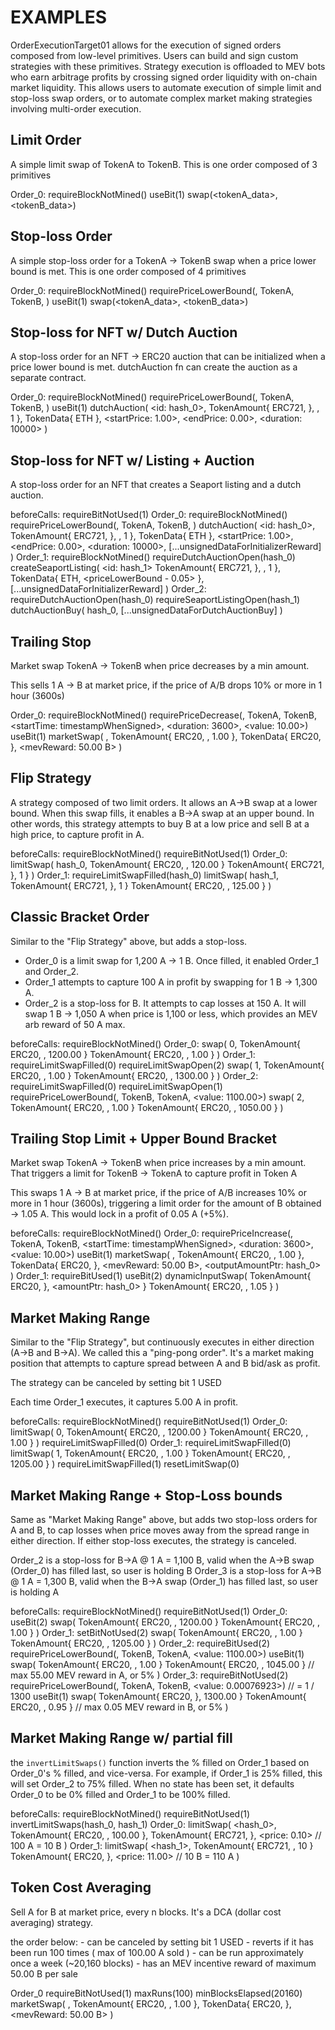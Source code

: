 # EXAMPLES

OrderExecutionTarget01 allows for the execution of signed orders composed from low-level primitives. Users can build and sign custom
strategies with these primitives. Strategy execution is offloaded to MEV bots who earn arbitrage profits by crossing signed
order liquidity with on-chain market liquidity. This allows users to automate execution of simple limit and stop-loss swap orders, or to
automate complex market making strategies involving multi-order execution.


## Limit Order

  A simple limit swap of TokenA to TokenB. This is one order composed of 3 primitives

  Order_0:
    requireBlockNotMined(<blockNumber>)
    useBit(1)
    swap(<tokenA_data>, <tokenB_data>)


## Stop-loss Order

  A simple stop-loss order for a TokenA -> TokenB swap when a price lower bound is met. This is one order composed of 4 primitives

  Order_0:
    requireBlockNotMined(<blockNumber>)
    requirePriceLowerBound(<priceOracle>, TokenA, TokenB, <value>)
    useBit(1)
    swap(<tokenA_data>, <tokenB_data>)


## Stop-loss for NFT w/ Dutch Auction

  A stop-loss order for an NFT -> ERC20 auction that can be initialized when a price lower bound is met. dutchAuction fn can create the auction
  as a separate contract.

  Order_0:
    requireBlockNotMined(<blockNumber>)
    requirePriceLowerBound(<priceOracle>, TokenA, TokenB, <value>)
    useBit(1)
    dutchAuction(
      <id: hash_0>,
      TokenAmount{ ERC721, <addressOfA>}, <nftID>, 1 },
      TokenData{ ETH },
      <startPrice: 1.00>,
      <endPrice: 0.00>,
      <duration: 10000>
    )

## Stop-loss for NFT w/ Listing + Auction

  A stop-loss order for an NFT that creates a Seaport listing and a dutch auction.

  beforeCalls:
    requireBitNotUsed(1)
  Order_0:
    requireBlockNotMined(<blockNumber>)
    requirePriceLowerBound(<priceOracle>, TokenA, TokenB, <value>)
    dutchAuction(
      <id: hash_0>,
      TokenAmount{ ERC721, <addressOfA>}, <nftID>, 1 },
      TokenData{ ETH },
      <startPrice: 1.00>,
      <endPrice: 0.00>,
      <duration: 10000>,
      [...unsignedDataForInitializerReward]
    )
  Order_1:
    requireBlockNotMined(<blockNumber>)
    requireDutchAuctionOpen(hash_0)
    createSeaportListing(
      <id: hash_1>
      TokenAmount{ ERC721, <addressOfA>}, <nftID>, 1 },
      TokenData{ ETH, <priceLowerBound - 0.05> },
      [...unsignedDataForInitializerReward]
    )
  Order_2:
    requireDutchAuctionOpen(hash_0)
    requireSeaportListingOpen(hash_1)
    dutchAuctionBuy(
      hash_0,
      [...unsignedDataForDutchAuctionBuy]
    )


## Trailing Stop

  Market swap TokenA -> TokenB when price decreases by a min amount.

  This sells 1 A -> B at market price, if the price of A/B drops 10% or more in 1 hour (3600s)

  Order_0:
    requireBlockNotMined(<blockNumber>)
    requirePriceDecrease(<priceDeltaOracleForAB>, TokenA, TokenB, <startTime: timestampWhenSigned>, <duration: 3600>, <value: 10.00>)
    useBit(1)
    marketSwap(
      <priceOracleForAB>,
      TokenAmount{ ERC20, <addressOfA>, 1.00 },
      TokenData{ ERC20, <addressOfB> },
      <mevReward: 50.00 B>
    )


## Flip Strategy

  A strategy composed of two limit orders. It allows an A->B swap at a lower bound. When this swap fills, it enables a B->A swap at an upper
  bound. In other words, this strategy attempts to buy B at a low price and sell B at a high price, to capture profit in A.

  beforeCalls:
    requireBlockNotMined(<blockNumber>)
    requireBitNotUsed(1)
  Order_0:
    limitSwap(
      hash_0,
      TokenAmount{ ERC20, <addressOfA>, 120.00 }
      TokenAmount{ ERC721, <addressOfB>}, 1 }
    )
  Order_1:
    requireLimitSwapFilled(hash_0)
    limitSwap(
      hash_1,
      TokenAmount{ ERC721, <addressOfB>}, 1 }
      TokenAmount{ ERC20, <addressOfA>, 125.00 }
    )


## Classic Bracket Order

  Similar to the "Flip Strategy" above, but adds a stop-loss.
  - Order_0 is a limit swap for 1,200 A -> 1 B. Once filled, it enabled Order_1 and Order_2.
  - Order_1 attempts to capture 100 A in profit by swapping for 1 B -> 1,300 A.
  - Order_2 is a stop-loss for B. It attempts to cap losses at 150 A. It will swap 1 B -> 1,050 A when price is 1,100 or less, which provides an
    MEV arb reward of 50 A max.

  beforeCalls:
    requireBlockNotMined(<blockNumber>)
  Order_0:
    swap(
      0,
      TokenAmount{ ERC20, <addressOfA>, 1200.00 }
      TokenAmount{ ERC20, <addressOfB>, 1.00 }
    )
  Order_1:
    requireLimitSwapFilled(0)
    requireLimitSwapOpen(2)
    swap(
      1,
      TokenAmount{ ERC20, <addressOfB>, 1.00 }
      TokenAmount{ ERC20, <addressOfA>, 1300.00 }
    )
  Order_2:
    requireLimitSwapFilled(0)
    requireLimitSwapOpen(1)
    requirePriceLowerBound(<priceOracleForBA>, TokenB, TokenA, <value: 1100.00>)
    swap(
      2,
      TokenAmount{ ERC20, <addressOfB>, 1.00 }
      TokenAmount{ ERC20, <addressOfA>, 1050.00 }
    )


## Trailing Stop Limit + Upper Bound Bracket

  Market swap TokenA -> TokenB when price increases by a min amount. That triggers a limit for TokenB -> TokenA to capture profit in Token A

  This swaps 1 A -> B at market price, if the price of A/B increases 10% or more in 1 hour (3600s), triggering a limit order for the
  amount of B obtained -> 1.05 A. This would lock in a profit of 0.05 A (+5%).

  beforeCalls:
    requireBlockNotMined(<blockNumber>)
  Order_0:
    requirePriceIncrease(<priceDeltaOracleForAB>, TokenA, TokenB, <startTime: timestampWhenSigned>, <duration: 3600>, <value: 10.00>)
    useBit(1)
    marketSwap(
      <priceOracleForAB>,
      TokenAmount{ ERC20, <addressOfA>, 1.00 },
      TokenData{ ERC20, <addressOfB> },
      <mevReward: 50.00 B>,
      <outputAmountPtr: hash_0>
    )
  Order_1:
    requireBitUsed(1)
    useBit(2)
    dynamicInputSwap(
      TokenAmount{ ERC20, <addressOfB>}, <amountPtr: hash_0> }
      TokenAmount{ ERC20, <addressOfA>, 1.05 }
    )
  


## Market Making Range

  Similar to the "Flip Strategy", but continuously executes in either direction (A->B and B->A). We called this a "ping-pong order". It's a
  market making position that attempts to capture spread between A and B bid/ask as profit.

  The strategy can be canceled by setting bit 1 USED

  Each time Order_1 executes, it captures 5.00 A in profit.

  beforeCalls:
    requireBlockNotMined(<blockNumber>)
    requireBitNotUsed(1)
  Order_0:
    limitSwap(
      0,
      TokenAmount{ ERC20, <addressOfA>, 1200.00 }
      TokenAmount{ ERC20, <addressOfB>, 1.00 }
    )
    requireLimitSwapFilled(0)
  Order_1:
    requireLimitSwapFilled(0)
    limitSwap(
      1,
      TokenAmount{ ERC20, <addressOfB>, 1.00 }
      TokenAmount{ ERC20, <addressOfA>, 1205.00 }
    )
    requireLimitSwapFilled(1)
    resetLimitSwap(0)


## Market Making Range + Stop-Loss bounds

  Same as "Market Making Range" above, but adds two stop-loss orders for A and B, to cap losses when price moves away from the spread range
  in either direction. If either stop-loss executes, the strategy is canceled.

  Order_2 is a stop-loss for B->A @ 1 A = 1,100 B, valid when the A->B swap (Order_0) has filled last, so user is holding B
  Order_3 is a stop-loss for A->B @ 1 A = 1,300 B, valid when the B->A swap (Order_1) has filled last, so user is holding A

  beforeCalls:
    requireBlockNotMined(<blockNumber>)
    requireBitNotUsed(1)
  Order_0:
    useBit(2)
    swap(
      TokenAmount{ ERC20, <addressOfA>, 1200.00 }
      TokenAmount{ ERC20, <addressOfB>, 1.00 }
    )
  Order_1:
    setBitNotUsed(2)
    swap(
      TokenAmount{ ERC20, <addressOfB>, 1.00 }
      TokenAmount{ ERC20, <addressOfA>, 1205.00 }
    )
  Order_2:
    requireBitUsed(2)
    requirePriceLowerBound(<priceOracleForBA>, TokenB, TokenA, <value: 1100.00>)
    useBit(1)
    swap(
      TokenAmount{ ERC20, <addressOfB>, 1.00 }
      TokenAmount{ ERC20, <addressOfA>, 1045.00 } // max 55.00 MEV reward in A, or 5%
    )
  Order_3:
    requireBitNotUsed(2)
    requirePriceLowerBound(<priceOracleForAB>, TokenA, TokenB, <value: 0.00076923>) // = 1 / 1300
    useBit(1)
    swap(
      TokenAmount{ ERC20, <addressOfA>}, 1300.00 }
      TokenAmount{ ERC20, <addressOfB>, 0.95 } // max 0.05 MEV reward in B, or 5%
    )


## Market Making Range w/ partial fill

  the `invertLimitSwaps()` function inverts the % filled on Order_1 based on Order_0's % filled, and vice-versa. For example, if Order_1 is 25% filled,
  this will set Order_2 to 75% filled. When no state has been set, it defaults Order_0 to be 0% filled and Order_1 to be 100% filled.

  beforeCalls:
    requireBlockNotMined(<blockNumber>)
    requireBitNotUsed(1)
    invertLimitSwaps(hash_0, hash_1)
  Order_0:
    limitSwap(
      <hash_0>,
      TokenAmount{ ERC20, <addressOfA>, 100.00 },
      TokenAmount{ ERC721, <addressOfB> },
      <price: 0.10> // 100 A = 10 B
    )
  Order_1:
    limitSwap(
      <hash_1>,
      TokenAmount{ ERC721, <addressOfB>, 10 }
      TokenAmount{ ERC20, <addressOfA> },
      <price: 11.00> // 10 B = 110 A
    )


## Token Cost Averaging

  Sell A for B at market price, every n blocks. It's a DCA (dollar cost averaging) strategy.

  the order below:
    - can be canceled by setting bit 1 USED
    - reverts if it has been run 100 times ( max of 100.00 A sold )
    - can be run approximately once a week (~20,160 blocks)
    - has an MEV incentive reward of maximum 50.00 B per sale

  Order_0
    requireBitNotUsed(1)
    maxRuns(100)
    minBlocksElapsed(20160)
    marketSwap(
      <priceOracleForAB>,
      TokenAmount{ ERC20, <addressOfA>, 1.00 },
      TokenData{ ERC20, <addressOfB> },
      <mevReward: 50.00 B>
    )
